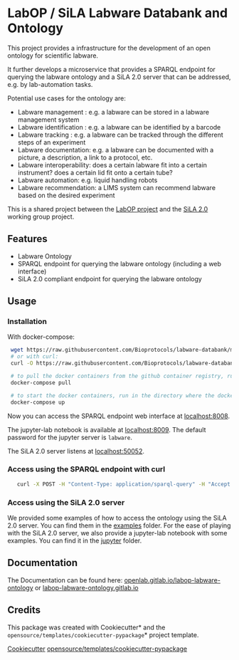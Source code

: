 # LabOP / SiLA Labware Databank and Ontology


This project provides a infrastructure for the development of an open ontology for scientific labware. 

It further develops a microservice that provides a SPARQL endpoint for querying the labware ontology and a SiLA 2.0 server that can be addressed, e.g. by lab-automation tasks.

Potential use cases for the ontology are:

 * Labware management : e.g. a labware can be stored in a labware management system
 * Labware identification : e.g. a labware can be identified by a barcode
 * Labware tracking : e.g. a labware can be tracked through the different steps of an experiment
 * Labware documentation: e.g. a labware can be documented with a picture, a description, a link to a protocol, etc.
 * Labware interoperability: does a certain labware fit into a certain instrument? does a certain lid fit onto a certain tube?
 * Labware automation: e.g. liquid handling robots
 * Labware recommendation: a LIMS system can recommend labware based on the desired experiment


This is a shared project between the [LabOP project](https://bioprotocols.org/) and the [SiLA 2.0](https://www.sila-standard.org/) working group project.

## Features

 * Labware Ontology
 * SPARQL endpoint for querying the labware ontology (including a web interface)
 * SiLA 2.0 compliant endpoint for querying the labware ontology

## Usage

### Installation

With docker-compose:

```bash
 wget https://raw.githubusercontent.com/Bioprotocols/labware-databank/main/docker/docker-compose.yml
 # or with curl:
 curl -O https://raw.githubusercontent.com/Bioprotocols/labware-databank/main/docker/docker-compose.yml

 # to pull the docker containers from the github container registry, run in the directory where the docker-compose file is located:
 docker-compose pull

 # to start the docker containers, run in the directory where the docker-compose file is located (add -d to run in the background):
 docker-compose up
```

Now you can access the SPARQL endpoint web interface at [localhost:8008](http://localhost:8008/).

The jupyter-lab notebook is available at [localhost:8009](http://localhost:8009/).
The default password for the jupyter server is `labware`.

The SiLA 2.0 server listens at [localhost:50052](http://localhost:50052/).

### Access using the SPARQL endpoint with curl

```bash
   curl -X POST -H "Content-Type: application/sparql-query" -H "Accept: application/sparql-results+json" --data "SELECT * WHERE { ?s ?p ?o } LIMIT 10" http://localhost:8008/sparql
```


### Access using the SiLA 2.0 server

We provided some examples of how to access the ontology using the SiLA 2.0 server. You can find them in the [examples](examples/) folder.
For the ease of playing with the SiLA 2.0 server, we also provide a jupyter-lab notebook with some examples. You can find it in the [jupyter](jupyter/) folder.

 

## Documentation

The Documentation can be found here: [openlab.gitlab.io/labop-labware-ontology](openlab.gitlab.io/labop-labware-ontology) or [labop-labware-ontology.gitlab.io](labop_labware_ontology.gitlab.io/)


## Credits

This package was created with Cookiecutter* and the `opensource/templates/cookiecutter-pypackage`* project template.

[Cookiecutter](https://github.com/audreyr/cookiecutter )
[opensource/templates/cookiecutter-pypackage](https://gitlab.com/opensourcelab/software-dev/cookiecutter-pypackage) 
